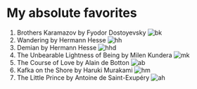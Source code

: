 # My absolute **favorites** #
1. Brothers Karamazov by Fyodor Dostoyevsky
![bk](https://github.com/nkhishig/nkhishig.github.io/blob/master/_posts/images/bk.jpg?raw=true)
2. Wandering by Hermann Hesse
![hh](https://github.com/nkhishig/nkhishig.github.io/blob/master/_posts/images/hhw.jpg?raw=true)
3. Demian by Hermann Hesse
![hhd](https://github.com/nkhishig/nkhishig.github.io/blob/master/_posts/images/hhd.jpg?raw=true)
4. The Unbearable Lightness of Being by Milen Kundera 
![mk](https://github.com/nkhishig/nkhishig.github.io/blob/master/_posts/images/mk.jpg?raw=true)
5. The Course of Love by Alain de Botton
![ab](https://github.com/nkhishig/nkhishig.github.io/blob/master/_posts/images/ab.jpg?raw=true)
6. Kafka on the Shore by Haruki Murakami 
![hm](https://github.com/nkhishig/nkhishig.github.io/blob/master/_posts/images/hm.jpg?raw=true)
7. The Little Prince by Antoine de Saint-Exupéry
![ah](https://github.com/nkhishig/nkhishig.github.io/blob/master/_posts/images/ah.jpg?raw=true)
